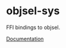 # objsel-sys #
FFI bindings to objsel.

[Documentation](https://retep998.github.io/doc/objsel-sys/)
